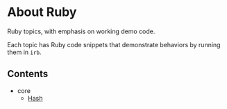 # About Ruby

Ruby topics, with emphasis on working demo code.

Each topic has Ruby code snippets that demonstrate behaviors by running them in <code>irb</code>.

## Contents
- core
  - [Hash](core/Hash/markdown.md#hash)

